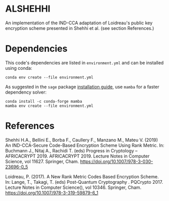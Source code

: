 # ALSHEHHI

An implementation of the IND-CCA adaptation of Loidreau's public key encryption scheme presented in Shehhi et al. (see section References.)

# Dependencies

This code's dependencies are listed in `environment.yml` and can be installed using conda:

```
conda env create --file environment.yml
```

As suggested in the `sage` package [installation guide], use `mamba` for a faster dependency solver:

```
conda install -c conda-forge mamba
mamba env create --file environment.yml
```

# References

Shehhi H.A., Bellini E., Borba F., Caullery F., Manzano M., Mateu V. (2019) An IND-CCA-Secure Code-Based Encryption Scheme Using Rank Metric. In: Buchmann J., Nitaj A., Rachidi T. (eds) Progress in Cryptology – AFRICACRYPT 2019. AFRICACRYPT 2019. Lecture Notes in Computer Science, vol 11627. Springer, Cham. https://doi.org/10.1007/978-3-030-23696-0_5

Loidreau, P. (2017). A New Rank Metric Codes Based Encryption Scheme. In: Lange, T., Takagi, T. (eds) Post-Quantum Cryptography . PQCrypto 2017. Lecture Notes in Computer Science(), vol 10346. Springer, Cham. https://doi.org/10.1007/978-3-319-59879-6_1


[installation guide]: https://doc.sagemath.org/html/en/installation/conda.html#sec-installation-conda
